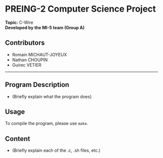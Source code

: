 # PREING-2 Computer Science Project

**Topic:** C-Wire  
**Developed by the MI-5 team (Group A)**

## Contributors

- Romain MICHAUT-JOYEUX
- Nathan CHOUPIN
- Guirec VETIER

---

## Program Description

- (Briefly explain what the program does)

## Usage

To compile the program, please use `make`.

## Content

- (Briefly explain each of the .c, .sh files, etc.)